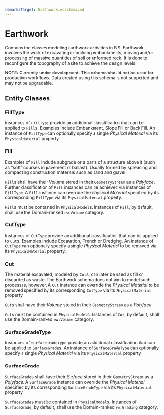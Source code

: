 ```yaml
---
remarksTarget: Earthwork.ecschema.md
---
```


# Earthwork

Contains the classes modeling earthwork activities in BIS. Earthwork involves the work of excavating or building embankments, moving and/or processing of massive quantities of soil or unformed rock. It is done to reconfigure the topography of a site to achieve the design levels.

NOTE: Currently under development. This schema should not be used for production workflows. Data created using this schema is not supported and may not be upgradable.

## Entity Classes

### FillType

Instances of `FillType` provide an additional classification that can be applied to `Fill`s. Examples include Embankment, Slope Fill or Back Fill. An instance of `FillType` can optionally specify a single *Physical Material* via its `PhysicalMaterial` property.

### Fill

Examples of `Fill` include subgrade or a parts of a structure above it (such as “soft” courses in pavement or ballast). Usually formed by spreading and compacting construction materials such as sand and gravel.

`Fill`s shall have their *Volume* stored in their `GeometryStream` as a *Polyface*. Further classification of `Fill` instances can be achieved via instances of `FillType`. A `Fill` instance can override the *Physical Material* specified by its corresponding `FillType` via its `PhysicalMaterial` property.

`Fill`s must be contained in `PhysicalModel`s. Instances of `Fill`, by default, shall use the Domain-ranked `ew:Volume` category.

### CutType

Instances of `CutType` provide an additional classification that can be applied to `Cut`s. Examples include Excavation, Trench or Dredging. An instance of `CutType` can optionally specify a single *Physical Material* to be removed via its `PhysicalMaterial` property.

### Cut

The material excavated, modeled by `Cut`s, can later be used as fill or discarded as waste. The Earthwork schema does not aim to model such processes, however. A `Cut` instance can override the *Physical Material* to be removed specified by its corresponding `CutType` via its `PhysicalMaterial` property.

`Cut`s shall have their *Volume* stored in their `GeometryStream` as a *Polyface*.

`Cut`s must be contained in `PhysicalModel`s. Instances of `Cut`, by default, shall use the Domain-ranked `ew:Volume` category.

### SurfaceGradeType

Instances of `SurfaceGradeType` provide an additional classification that can be applied to `SurfaceGrade`s. An instance of `SurfaceGradeType` can optionally specify a single *Physical Material* via its `PhysicalMaterial` property.

### SurfaceGrade

`SurfaceGrade`s shall have their *Surface* stored in their `GeometryStream` as a *Polyface*. A `SurfaceGrade` instance can override the *Physical Material* specified by its corresponding `SurfaceGradeType` via its `PhysicalMaterial` property.

`SurfaceGrade`s must be contained in `PhysicalModel`s. Instances of `SurfaceGrade`, by default, shall use the Domain-ranked `ew:Grading` category.